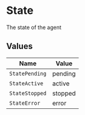 # State

The state of the agent


## Values

| Name           | Value          |
| -------------- | -------------- |
| `StatePending` | pending        |
| `StateActive`  | active         |
| `StateStopped` | stopped        |
| `StateError`   | error          |